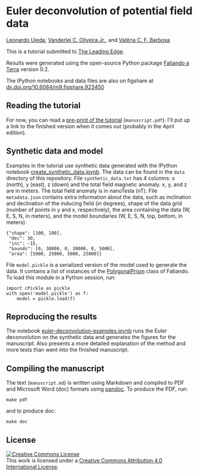 # Euler deconvolution of potential field data

[Leonardo Uieda](http://www.leouieda.com/),
[Vanderlei C. Oliveira Jr.](http://fatiando.org/people/oliveira-jr/), and
[Valéria C. F. Barbosa](http://lattes.cnpq.br/0391036221142471)

This is a tutorial submitted to
[The Leading Edge](http://library.seg.org/journal/tle).

Results were generated using the open-source Python package
[Fatiando a Terra](http://fatiando.org) version 0.2.

The IPython notebooks and data files are also on figshare at
[dx.doi.org/10.6084/m9.figshare.923450](http://dx.doi.org/10.6084/m9.figshare.923450)

## Reading the tutorial

For now, you can read
a [pre-print of the tutorial](https://github.com/pinga-lab/paper-tle-euler-tutorial/blob/master/manuscript.pdf?raw=true)
(`manuscript.pdf`).
I'll put up a link to the finished version when it comes out
(probably in the April edition).

## Synthetic data and model

Examples in the tutorial use
synthetic data generated with the IPython notebook
[create_synthetic_data.ipynb](
http://nbviewer.ipython.org/github/pinga-lab/paper-tle-euler-tutorial/blob/master/create_synthetic_data.ipynb).
The data can be found in the `data` directory of this repository.
File `synthetic_data.txt` has 4 columns: x (north), y (east), z (down) and
the total field magnetic anomaly. x, y, and z are in meters. The total field
anomaly is in nanoTesla (nT).
File `metadata.json` contains extra information about the data,
such as inclination and declination of the inducing field (in degrees),
shape of the data grid (number of points in y and x, respectively),
the area containing the data (W, E, S, N, in meters),
and the model boundaries (W, E, S, N, top, bottom, in meters):

    {"shape": [100, 100],
     "dec": 30,
     "inc": -15,
     "bounds": [0, 30000, 0, 30000, 0, 5000],
     "area": [5000, 25000, 5000, 25000]}

File `model.pickle` is a serialized version of the model used to generate the
data.
It contains a list of instances of the [PolygonalPrism](
http://fatiando.readthedocs.org/en/v0.2/api/mesher.html#fatiando.mesher.PolygonalPrism)
class of Fatiando.
To load this module in a Python session, run:

    import cPickle as pickle
    with open('model.pickle') as f:
        model = pickle.load(f)


## Reproducing the results

The notebook
[euler-deconvolution-examples.ipynb](
http://nbviewer.ipython.org/github/pinga-lab/paper-tle-euler-tutorial/blob/master/euler-deconvolution-examples.ipynb)
runs the Euler deconvolution on the synthetic data
and generates the figures for the manuscript.
Also presents a more detailed explanation of the method
and more tests than went into the finished manuscript.

## Compiling the manuscript

The text (`manuscript.md`)
is written using Markdown
and compiled to PDF and Microsoft Word (doc) formats
using [pandoc](http://johnmacfarlane.net/pandoc/index.html).
To produce the PDF, run:

    make pdf

and to produce doc:

    make doc

## License

<a rel="license"
href="http://creativecommons.org/licenses/by/4.0/deed.en_US"><img alt="Creative
Commons License" style="border-width:0"
src="http://i.creativecommons.org/l/by/4.0/88x31.png" /></a><br />This work is
licensed under a <a rel="license"
href="http://creativecommons.org/licenses/by/4.0/deed.en_US">Creative Commons
Attribution 4.0 International License</a>.
